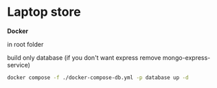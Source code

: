 # Laptop store

**Docker**

in root folder

build only database (if you don't want express remove mongo-express-service)

```sh
docker compose -f ./docker-compose-db.yml -p database up -d
```
